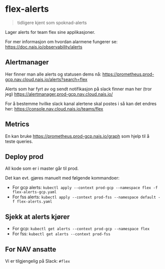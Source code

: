 # flex-alerts

> tidligere kjent som spoknad-alerts

Lager alerts for team flex sine applikasjoner.

For mer informasjon om hvordan alarmene fungerer se: https://doc.nais.io/observability/alerts

## Alertmanager
Her finner man alle alerts og statusen dems nå: https://prometheus.prod-gcp.nav.cloud.nais.io/alerts?search=flex

Alerts som har fyrt av og sendt notifikasjon på slack finner man her (tror jeg) https://alertmanager.prod-gcp.nav.cloud.nais.io/

For å bestemme hvilke slack kanal alertene skal postes i så kan det endres her: https://console.nav.cloud.nais.io/teams/flex


## Metrics
En kan bruke https://prometheus.prod-gcp.nais.io/graph som hjelp til å teste queries.

## Deploy prod
All kode som er i master går til prod.

Det kan evt. gjøres manuelt med følgende kommandoer:
* For gcp alerts: `kubectl apply --context prod-gcp --namespace flex -f flex-alerts-gcp.yaml`
* For fss alerts: `kubectl apply --context prod-fss --namespace default -f flex-alerts.yaml`

## Sjekk at alerts kjører
* For gcp: `kubectl get alerts --context prod-gcp --namespace flex`
* For fss: `kubectl get alerts --context prod-fss`

## For NAV ansatte
Vi er tilgjengelig på Slack: `#flex`
